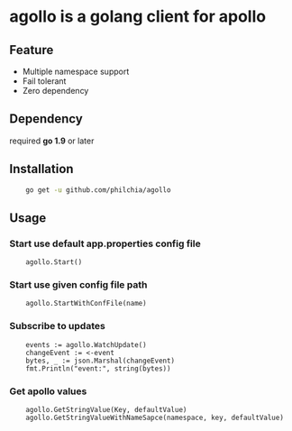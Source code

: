 # agollo is a golang client for apollo

## Feature

* Multiple namespace support
* Fail tolerant
* Zero dependency

## Dependency

required **go 1.9** or later

## Installation

```sh
    go get -u github.com/philchia/agollo
```

## Usage

### Start use default app.properties config file

```golang
    agollo.Start()
```

### Start use given config file path

```golang
    agollo.StartWithConfFile(name)
```

### Subscribe to updates

```golang
    events := agollo.WatchUpdate()
    changeEvent := <-event
    bytes, _ := json.Marshal(changeEvent)
    fmt.Println("event:", string(bytes))
```

### Get apollo values

```golang
    agollo.GetStringValue(Key, defaultValue)
    agollo.GetStringValueWithNameSapce(namespace, key, defaultValue)
```
